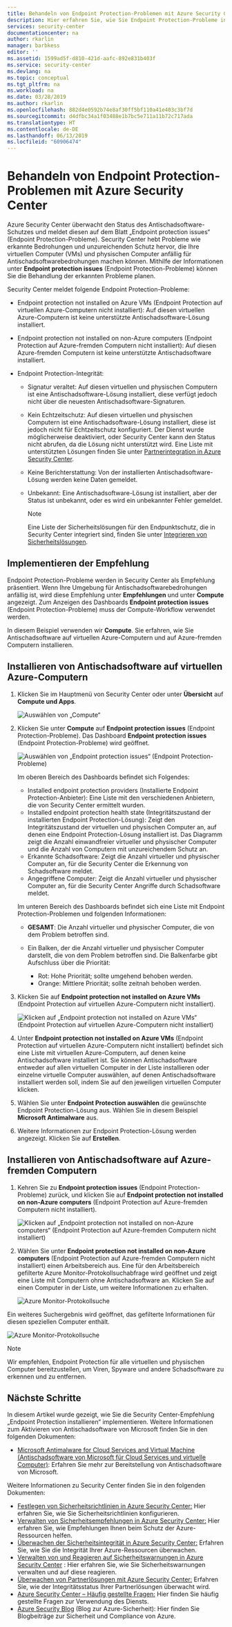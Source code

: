 ```yaml
---
title: Behandeln von Endpoint Protection-Problemen mit Azure Security Center | Microsoft-Dokumentation
description: Hier erfahren Sie, wie Sie Endpoint Protection-Probleme in Azure Security Center behandeln.
services: security-center
documentationcenter: na
author: rkarlin
manager: barbkess
editor: ''
ms.assetid: 1599ad5f-d810-421d-aafc-892e831b403f
ms.service: security-center
ms.devlang: na
ms.topic: conceptual
ms.tgt_pltfrm: na
ms.workload: na
ms.date: 03/28/2019
ms.author: rkarlin
ms.openlocfilehash: 882d4e0592b74e8af30ff5bf110a41e403c3bf7d
ms.sourcegitcommit: d4dfbc34a1f03488e1b7bc5e711a11b72c717ada
ms.translationtype: HT
ms.contentlocale: de-DE
ms.lasthandoff: 06/13/2019
ms.locfileid: "60906474"
---
```

# <a name="manage-endpoint-protection-issues-with-azure-security-center"></a>Behandeln von Endpoint Protection-Problemen mit Azure Security Center
Azure Security Center überwacht den Status des Antischadsoftware-Schutzes und meldet diesen auf dem Blatt „Endpoint protection issues“ (Endpoint Protection-Probleme). Security Center hebt Probleme wie erkannte Bedrohungen und unzureichenden Schutz hervor, die Ihre virtuellen Computer (VMs) und physischen Computer anfällig für Antischadsoftwarebedrohungen machen können. Mithilfe der Informationen unter **Endpoint protection issues** (Endpoint Protection-Probleme) können Sie die Behandlung der erkannten Probleme planen.

Security Center meldet folgende Endpoint Protection-Probleme:

- Endpoint protection not installed on Azure VMs (Endpoint Protection auf virtuellen Azure-Computern nicht installiert): Auf diesen virtuellen Azure-Computern ist keine unterstützte Antischadsoftware-Lösung installiert.
- Endpoint protection not installed on non-Azure computers (Endpoint Protection auf Azure-fremden Computern nicht installiert): Auf diesen Azure-fremden Computern ist keine unterstützte Antischadsoftware installiert.
- Endpoint Protection-Integrität:

  - Signatur veraltet: Auf diesen virtuellen und physischen Computern ist eine Antischadsoftware-Lösung installiert, diese verfügt jedoch nicht über die neuesten Antischadsoftware-Signaturen.
  - Kein Echtzeitschutz: Auf diesen virtuellen und physischen Computern ist eine Antischadsoftware-Lösung installiert, diese ist jedoch nicht für Echtzeitschutz konfiguriert.   Der Dienst wurde möglicherweise deaktiviert, oder Security Center kann den Status nicht abrufen, da die Lösung nicht unterstützt wird. Eine Liste mit unterstützten Lösungen finden Sie unter [Partnerintegration in Azure Security Center](security-center-os-coverage.md#supported-endpoint-protection-solutions).
  - Keine Berichterstattung: Von der installierten Antischadsoftware-Lösung werden keine Daten gemeldet.
  - Unbekannt: Eine Antischadsoftware-Lösung ist installiert, aber der Status ist unbekannt, oder es wird ein unbekannter Fehler gemeldet.

    > [!NOTE]
    > Eine Liste der Sicherheitslösungen für den Endpunktschutz, die in Security Center integriert sind, finden Sie unter [Integrieren von Sicherheitslösungen](security-center-os-coverage.md#supported-endpoint-protection-solutions).
    >
    >

## <a name="implement-the-recommendation"></a>Implementieren der Empfehlung
Endpoint Protection-Probleme werden in Security Center als Empfehlung präsentiert.  Wenn Ihre Umgebung für Antischadsoftwarebedrohungen anfällig ist, wird diese Empfehlung unter **Empfehlungen** und unter **Compute** angezeigt. Zum Anzeigen des Dashboards **Endpoint protection issues** (Endpoint Protection-Probleme) muss der Compute-Workflow verwendet werden.

In diesem Beispiel verwenden wir **Compute**.  Sie erfahren, wie Sie Antischadsoftware auf virtuellen Azure-Computern und auf Azure-fremden Computern installieren.

## <a name="install-antimalware-on-azure-vms"></a>Installieren von Antischadsoftware auf virtuellen Azure-Computern

1. Klicken Sie im Hauptmenü von Security Center oder unter **Übersicht** auf **Compute und Apps**.

   ![Auswählen von „Compute“][1]

2. Klicken Sie unter **Compute** auf **Endpoint protection issues** (Endpoint Protection-Probleme). Das Dashboard **Endpoint protection issues** (Endpoint Protection-Probleme) wird geöffnet.

   ![Auswählen von „Endpoint protection issues“ (Endpoint Protection-Probleme)][2]

   Im oberen Bereich des Dashboards befindet sich Folgendes:

   - Installed endpoint protection providers (Installierte Endpoint Protection-Anbieter): Eine Liste mit den verschiedenen Anbietern, die von Security Center ermittelt wurden.
   - Installed endpoint protection health state (Integritätszustand der installierten Endpoint Protection-Lösung): Zeigt den Integritätszustand der virtuellen und physischen Computer an, auf denen eine Endpoint Protection-Lösung installiert ist. Das Diagramm zeigt die Anzahl einwandfreier virtueller und physischer Computer und die Anzahl von Computern mit unzureichendem Schutz an.
   - Erkannte Schadsoftware: Zeigt die Anzahl virtueller und physischer Computer an, für die Security Center die Erkennung von Schadsoftware meldet.
   - Angegriffene Computer: Zeigt die Anzahl virtueller und physischer Computer an, für die Security Center Angriffe durch Schadsoftware meldet.

   Im unteren Bereich des Dashboards befindet sich eine Liste mit Endpoint Protection-Problemen und folgenden Informationen:  

   - **GESAMT**: Die Anzahl virtueller und physischer Computer, die von dem Problem betroffen sind.
   - Ein Balken, der die Anzahl virtueller und physischer Computer darstellt, die von dem Problem betroffen sind. Die Balkenfarbe gibt Aufschluss über die Priorität:

      - Rot: Hohe Priorität; sollte umgehend behoben werden.
      - Orange: Mittlere Priorität; sollte zeitnah behoben werden.

3. Klicken Sie auf **Endpoint protection not installed on Azure VMs** (Endpoint Protection auf virtuellen Azure-Computern nicht installiert).

   ![Klicken auf „Endpoint protection not installed on Azure VMs“ (Endpoint Protection auf virtuellen Azure-Computern nicht installiert)][3]

4. Unter **Endpoint protection not installed on Azure VMs** (Endpoint Protection auf virtuellen Azure-Computern nicht installiert) befindet sich eine Liste mit virtuellen Azure-Computern, auf denen keine Antischadsoftware installiert ist.  Sie können Antischadsoftware entweder auf allen virtuellen Computer in der Liste installieren oder einzelne virtuelle Computer auswählen, auf denen Antischadsoftware installiert werden soll, indem Sie auf den jeweiligen virtuellen Computer klicken.
5. Wählen Sie unter **Endpoint Protection auswählen** die gewünschte Endpoint Protection-Lösung aus. Wählen Sie in diesem Beispiel **Microsoft Antimalware** aus.
6. Weitere Informationen zur Endpoint Protection-Lösung werden angezeigt. Klicken Sie auf **Erstellen**.

## <a name="install-antimalware-on-non-azure-computers"></a>Installieren von Antischadsoftware auf Azure-fremden Computern

1. Kehren Sie zu **Endpoint protection issues** (Endpoint Protection-Probleme) zurück, und klicken Sie auf **Endpoint protection not installed on non-Azure computers** (Endpoint Protection auf Azure-fremden Computern nicht installiert).

   ![Klicken auf „Endpoint protection not installed on non-Azure computers“ (Endpoint Protection auf Azure-fremden Computern nicht installiert)][4]

2. Wählen Sie unter **Endpoint protection not installed on non-Azure computers** (Endpoint Protection auf Azure-fremden Computern nicht installiert) einen Arbeitsbereich aus. Eine für den Arbeitsbereich gefilterte Azure Monitor-Protokollsuchabfrage wird geöffnet und zeigt eine Liste mit Computern ohne Antischadsoftware an. Klicken Sie auf einen Computer in der Liste, um weitere Informationen zu erhalten.

   ![Azure Monitor-Protokollsuche][5]

Ein weiteres Suchergebnis wird geöffnet, das gefilterte Informationen für diesen speziellen Computer enthält.

  ![Azure Monitor-Protokollsuche][6]

> [!NOTE]
> Wir empfehlen, Endpoint Protection für alle virtuellen und physischen Computer bereitzustellen, um Viren, Spyware und andere Schadsoftware zu erkennen und zu entfernen.
>
>

## <a name="next-steps"></a>Nächste Schritte
In diesem Artikel wurde gezeigt, wie Sie die Security Center-Empfehlung „Endpoint Protection installieren“ implementieren. Weitere Informationen zum Aktivieren von Antischadsoftware von Microsoft finden Sie in den folgenden Dokumenten:

* [Microsoft Antimalware for Cloud Services and Virtual Machine (Antischadsoftware von Microsoft für Cloud Services und virtuelle Computer)](../security/azure-security-antimalware.md): Erfahren Sie mehr zur Bereitstellung von Antischadsoftware von Microsoft.

Weitere Informationen zu Security Center finden Sie in den folgenden Dokumenten:

* [Festlegen von Sicherheitsrichtlinien in Azure Security Center:](tutorial-security-policy.md) Hier erfahren Sie, wie Sie Sicherheitsrichtlinien konfigurieren.
* [Verwalten von Sicherheitsempfehlungen in Azure Security Center:](security-center-recommendations.md) Hier erfahren Sie, wie Empfehlungen Ihnen beim Schutz der Azure-Ressourcen helfen.
* [Überwachen der Sicherheitsintegrität in Azure Security Center:](security-center-monitoring.md) Erfahren Sie, wie Sie die Integrität Ihrer Azure-Ressourcen überwachen.
* [Verwalten von und Reagieren auf Sicherheitswarnungen in Azure Security Center](security-center-managing-and-responding-alerts.md) : Hier erfahren Sie, wie Sie Sicherheitswarnungen verwalten und auf diese reagieren.
* [Überwachen von Partnerlösungen mit Azure Security Center:](security-center-partner-solutions.md) Erfahren Sie, wie der Integritätsstatus Ihrer Partnerlösungen überwacht wird.
* [Azure Security Center – Häufig gestellte Fragen:](security-center-faq.md) Hier finden Sie häufig gestellte Fragen zur Verwendung des Diensts.
* [Azure Security Blog](https://blogs.msdn.com/b/azuresecurity/) (Blog zur Azure-Sicherheit): Hier finden Sie Blogbeiträge zur Sicherheit und Compliance von Azure.

<!--Image references-->
[1]:./media/security-center-install-endpoint-protection/compute.png
[2]:./media/security-center-install-endpoint-protection/endpoint-protection-issues.png
[3]:./media/security-center-install-endpoint-protection/install-endpoint-protection.png
[4]:./media/security-center-install-endpoint-protection/endpoint-protection-issues-computers.png
[5]:./media/security-center-install-endpoint-protection/log-search.png
[6]:./media/security-center-install-endpoint-protection/info-filtered-to-computer.png
